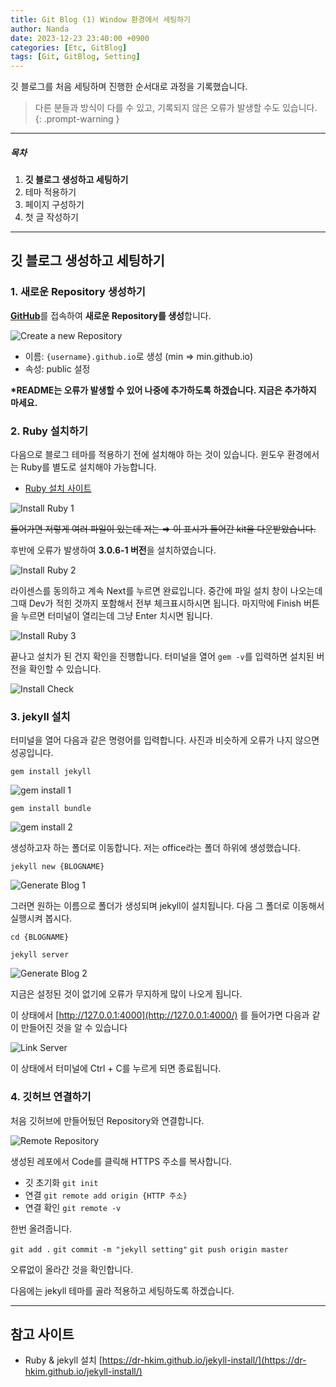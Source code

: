 ```yaml
---
title: Git Blog (1) Window 환경에서 세팅하기
author: Nanda
date: 2023-12-23 23:40:00 +0900
categories: [Etc, GitBlog]
tags: [Git, GitBlog, Setting]
---
```


<!-- outline-start -->

깃 블로그를 처음 세팅하며 진행한 순서대로 과정을 기록했습니다.

> 다른 분들과 방식이 다를 수 있고, 기록되지 않은 오류가 발생할 수도 있습니다.
{: .prompt-warning }

<!-- outline-end -->



---

##### 목차
1. **깃 블로그 생성하고 세팅하기**
2. 테마 적용하기
3. 페이지 구성하기
4. 첫 글 작성하기

---


## **깃 블로그 생성하고 세팅하기**




### 1. 새로운 Repository 생성하기

[**GitHub**](https://github.com/)를 접속하여 **새로운 Repository를 생성**합니다.

![Create a new Repository](/assets/img/post/20231223/post_1.png)

- 이름: `{username}.github.io`로 생성 (min ⇒ min.github.io)
- 속성: public 설정

**\*README는 오류가 발생할 수 있어 나중에 추가하도록 하겠습니다. 지금은 추가하지 마세요.**




### 2. Ruby 설치하기

다음으로 블로그 테마를 적용하기 전에 설치해야 하는 것이 있습니다.
윈도우 환경에서는 Ruby를 별도로 설치해야 가능합니다.

- [Ruby 설치 사이트](https://rubyinstaller.org/downloads/)

![Install Ruby 1](/assets/img/post/20231223/post_2.png)

~~들어가면 저렇게 여러 파일이 있는데 저는 ⇒ 이 표시가 들어간 kit을 다운받았습니다.~~

후반에 오류가 발생하여 **3.0.6-1 버전**을 설치하였습니다.

![Install Ruby 2](/assets/img/post/20231223/post_3.png)

라이센스를 동의하고 계속 Next를 누르면 완료입니다. 중간에 파일 설치 창이 나오는데 그때 Dev가 적힌 것까지 포함해서 전부 체크표시하시면 됩니다. 마지막에 Finish 버튼을 누르면 터미널이 열리는데 그냥 Enter 치시면 됩니다.

![Install Ruby 3](/assets/img/post/20231223/post_4.png)

끝나고 설치가 된 건지 확인을 진행합니다.
터미널을 열어 `gem -v`를 입력하면 설치된 버전을 확인할 수 있습니다.

![Install Check](/assets/img/post/20231223/post_5.png)




### 3. jekyll 설치
    
터미널을 열어 다음과 같은 명령어를 입력합니다. 사진과 비슷하게 오류가 나지 않으면 성공입니다.

`gem install jekyll`

![gem install 1](/assets/img/post/20231223/post_6.png)

`gem install bundle`

![gem install 2](/assets/img/post/20231223/post_7.png)

생성하고자 하는 폴더로 이동합니다. 저는 office라는 폴더 하위에 생성했습니다.

`jekyll new {BLOGNAME}`

![Generate Blog 1](/assets/img/post/20231223/post_8.png)

그러면 원하는 이름으로 폴더가 생성되며 jekyll이 설치됩니다.
다음 그 폴더로 이동해서 실행시켜 봅시다.

`cd {BLOGNAME}`

`jekyll server`

![Generate Blog 2](/assets/img/post/20231223/post_9.png)

지금은 설정된 것이 없기에 오류가 무지하게 많이 나오게 됩니다.

이 상태에서 [http://127.0.0.1:4000](http://127.0.0.1:4000/) 를 들어가면 다음과 같이 만들어진 것을 알 수 있습니다

![Link Server](/assets/img/post/20231223/post_10.png)

이 상태에서 터미널에 Ctrl + C를 누르게 되면 종료됩니다.




### 4. 깃허브 연결하기
    
처음 깃허브에 만들어뒀던 Repository와 연결합니다.

![Remote Repository](/assets/img/post/20231223/post_11.png)

생성된 레포에서 Code를 클릭해 HTTPS 주소를 복사합니다.

- 깃 초기화 `git init`
- 연결 `git remote add origin {HTTP 주소}`
- 연결 확인 `git remote -v`


한번 올려줍니다.

`git add .`
`git commit -m "jekyll setting"`
`git push origin master`

오류없이 올라간 것을 확인합니다.



다음에는 jekyll 테마를 골라 적용하고 세팅하도록 하겠습니다.



---


## 참고 사이트
- Ruby & jekyll 설치 [https://dr-hkim.github.io/jekyll-install/](https://dr-hkim.github.io/jekyll-install/)

